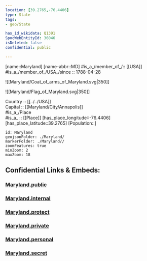 ```yaml
---
location: [39.2765,-76.4406] 
type: State
tags:
- geo/State

has_id_wikidata: Q1391 
SpocWebEntityId: 36046
isDeleted: false
confidential: public

---
```

[name::Maryland] 
[name-abbr::MD] 
#is_a_/member_of_/:: [[USA]]
#is_a_/member_of_/USA_/since :: 1788-04-28  


![[Maryland/Coat_of_arms_of_Maryland.svg|350]] 

![[Maryland/Flag_of_Maryland.svg|350]] 

Country :: [[../../USA]]  
Capital :: [[Maryland/City/Annapolis]]  
#is_a_/Place  
#is_a_ :: [[Place]] 
[has_place_longitude::-76.4406] 
[has_place_latitude::39.2765] 
[Population::] 

```leaflet
id: Maryland
geojsonFolder: ./Maryland/
markerFolder: ./Maryland//
zoomFeatures: true 
minZoom: 2 
maxZoom: 18
```


## Confidential Links & Embeds: 

### [Maryland.public](/_public/\Earth\Continent\America~North\USA\USA~EasternMaryland.public.md) 

### [Maryland.internal](/_internal/\Earth\Continent\America~North\USA\USA~EasternMaryland.internal.md) 

### [Maryland.protect](/_protect/\Earth\Continent\America~North\USA\USA~EasternMaryland.protect.md) 

### [Maryland.private](/_private/\Earth\Continent\America~North\USA\USA~EasternMaryland.private.md) 

### [Maryland.personal](/_personal/\Earth\Continent\America~North\USA\USA~EasternMaryland.personal.md) 

### [Maryland.secret](/_secret/\Earth\Continent\America~North\USA\USA~EasternMaryland.secret.md)

